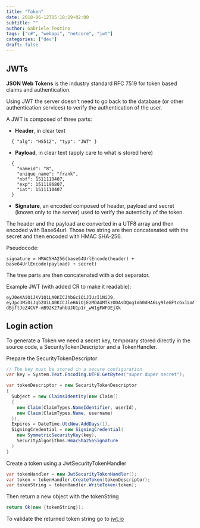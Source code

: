 ```yaml
---
title: "Token"
date: 2018-06-12T15:18:19+02:00
subtitle: ""
author: Gabriele Teotino
tags: ["c#", "webapi", "netcore", "jwt"]
categories: ["dev"]
draft: false
---
```


<!--more-->

## JWTs

**JSON Web Tokens** is the industry standard RFC 7519 for token based claims and authentication.

Using JWT the server doesn't need to go back to the database (or other authentication services) to verify the authentication of the user.

A JWT is composed of three parts:

- **Header**, in clear text

```
  { "alg": "HS512", "typ": "JWT" }
```

- **Payload**, in clear text (apply care to what is stored here)

```
  {
    "nameid": "8",
    "unique_name": "frank",
    "nbf": 1511110407,
    "exp": 1511196807,
    "iat": 1511110407
  }
```

- **Signature**, an encoded composed of header, payload and secret (known only to the server) used to verify the autenticity of the token.

The header and the payload are converted in a UTF8 array and then encoded with Base64url.
Those two string are then concatenated with the secret and then encoded with HMAC SHA-256.

Pseudocode:

```
signature = HMACSHA256(base64UrlEncode(header) + base64UrlEncode(payload) + secret)
```

The tree parts are then concatenated with a dot separator.

Example JWT (with added CR to make it readable):
```
eyJ0eXAiOiJKV1QiLA0KICJhbGciOiJIUzI1NiJ9.
eyJpc3MiOiJqb2UiLA0KICJleHAiOjEzMDA4MTkzODAsDQogImh0dHA6Ly9leGFtcGxlLmNvbS9pc19yb290Ijp0cnVlfQ.
dBjftJeZ4CVP-mB92K27uhbUJU1p1r_wW1gFWFOEjXk
```

## Login action

To generate a Token we need a secret key, temporary stored directly in the source code, a SecurityTokenDescriptor and a TokenHandler.

Prepare the SecurityTokenDescriptor

```c#
// The key must be stored in a secure configuration
var key = System.Text.Encoding.UTF8.GetBytes("super duper secret");

var tokenDescriptor = new SecurityTokenDescriptor
{
  Subject = new ClaimsIdentity(new Claim[]
  {
    new Claim(ClaimTypes.NameIdentifier, userId),
    new Claim(ClaimTypes.Name, username)
  }),
  Expires = DateTime.UtcNow.AddDays(1),
  SigningCredential = new SigningCredential(
    new SymmetricSecurityKey(key),
    SecurityAlgorithms.HmacSha256Signature
  )
}
```

Create a token using a JwtSecurityTokenHandler

```c#
var tokenHandler = new JwtSecurityTokenHandler();
var token = tokenHandler.CreateToken(tokenDescriptor);
var tokenString = tokenHandler.WriteToken(token);
```

Then return a new object with the tokenString

```c#
return Ok(new {tokenString});
```

To validate the returned token string go to [jwt.io](https://jwt.io)
